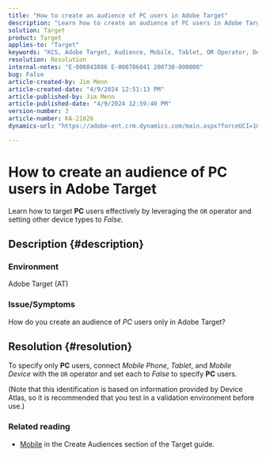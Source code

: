 ```yaml
---
title: "How to create an audience of PC users in Adobe Target"
description: "Learn how to create an audience of PC users in Adobe Target."
solution: Target
product: Target
applies-to: "Target"
keywords: "KCS, Adobe Target, Audience, Mobile, Tablet, OR Operator, Device Atlas, Environment, How-To, AT"
resolution: Resolution
internal-notes: "E-000843086 E-000706041 200730-000008"
bug: False
article-created-by: Jim Menn
article-created-date: "4/9/2024 12:51:13 PM"
article-published-by: Jim Menn
article-published-date: "4/9/2024 12:59:40 PM"
version-number: 3
article-number: KA-21826
dynamics-url: "https://adobe-ent.crm.dynamics.com/main.aspx?forceUCI=1&pagetype=entityrecord&etn=knowledgearticle&id=e2e86ad5-6ff6-ee11-a1fe-6045bd006268"

---
```

# How to create an audience of PC users in Adobe Target


Learn how to target <b>PC</b> users effectively by leveraging the `OR` operator and setting other device types to *False*.

## Description {#description}


### Environment

Adobe Target (AT)

### Issue/Symptoms

How do you create an audience of *PC* users only in Adobe Target?


## Resolution {#resolution}


To specify only <b>PC</b> users, connect *Mobile Phone*, *Tablet*, and *Mobile Device* with the `OR` operator and set each to *False* to specify <b>PC</b> users.

(Note that this identification is based on information provided by Device Atlas, so it is recommended that you test in a validation environment before use.)



### <b>Related reading</b>

- [Mobile](https://experienceleague.adobe.com/en/docs/target/using/audiences/create-audiences/categories-audiences/mobile#) in the Create Audiences section of the Target guide.





